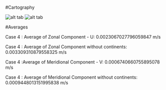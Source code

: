 #Cartography

![alt tab](https://user-images.githubusercontent.com/26437161/27175438-83bf03e2-51bf-11e7-813e-b6500219872a.png)
![alt tab](https://user-images.githubusercontent.com/26437161/27175437-83be5a96-51bf-11e7-8931-2c86821c4574.png)

#Averages 


Case 4 : Average of Zonal Component - U:
0.0023067027796059847 m/s

Case 4 : Average of Zonal Component without continents:
0.003309310879558325 m/s

Case 4 :Average of Meridional Component - V:
0.0006740660755895078 m/s

Case 4 : Average of Meridional Component without continents:
0.0009448013151995838 m/s
